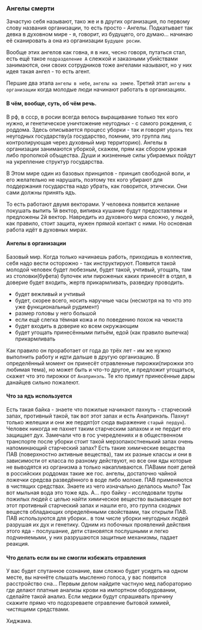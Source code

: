 ### Ангелы смерти

Зачастую себя называют, тако же и в других организация, по первому слову названия организации, то есть просто - Ангелы. Подкатывает так девка в духовном мире - я, говорит, из будущего, ого думаю... начинаю её сканировать а она из организации `Будущее росии`. 

Вообще этих ангелов как говна, я в них, чесно говоря, путаться стал, есть ещё такое `подразделение А` слежкой и заказными убийствами занимаются, они своих сотрудников тоже ангелами называют, но у них идея такая ангел - то есть агент.

Першие два этапа `ангелы в небе`, `ангелы на земле`.
Третий этап `ангелы в организации` когда молодые люди начинают работать в организациях.


#### В чём, вообще, суть, об чём речь.

В рф, в ссср, в росии всегда велось выращивание только тех кого нужно, и генетическое уничтожение неугодных - с самого рождения, с роддома. 
Здесь описывается процесс уборки - так и говорят `убрать` тех неугодных государству(а государство, помним, это группа лиц контролирующая через духовный мир территорию). Ангелы в организации занимаются уборкой, скажем, прям как сбором урожая либо прополкой объщества. Души и жизненные силы убираемых пойдут на укрепление структур государства.

В Этом мире один из базовых принципов - принцип свободной воли, и его желательно не нарушать, поэтому тех кого убирают для поддержания государства надо убрать, как говорится, этически. Они сами должны принять ядъ.

То есть работают двумя векторами. У человека появится желание покушать выпить 1й вектор, випивка кушание будут предоставлены и предложены 2й вектор. Навредить из духовного мира сложно, у людей, как правило, стоит защита, нужен прямой контакт с ними. Но основная работа идёт в духовных мирах. 


#### Ангелы в организации 

Базовый мир. Когда только начинаешь работь, приходишь в коллектив, себя надо вести осторожно - так инструктируют. Появится такой молодой человек будет любезным, будет такой, учтивый, угощать, там из столовки(буфета) булочек или пироженых каких принесёт в отдел, в доверие будет входить, жертв прикармливать, разведку проводить.

- будет вежливый и учтивый
- будет, скорее всего, носить наручные часы (несмотря на то что это уже функциональный рудимент)
- размер головы у него большой
- если ещё слегка тёмная кожа и по поведению похож на чекиста
- будет входить в доверие ко всем окружающим
- будет угощать принесёнными питьём, едой (как правило выпечка) прикармливать

Как правило он проработает от года до трёх лет - им же нужно выполнить работу и идти дальше в другую организацию.
В определённый момент он принесёт отравленные пирожки(пирожки это любимая тема), но может быть и что-то другое, и предложит угощаться, скажет что это пирожки от `Анапринэль`. Те кто примут принесённые дары данайцев сильно пожалеют.


#### Что за ядъ используется 

Есть такая байка - знаете что пожилые начинают пахнуть - старческий запах, противный такой, так вот этот запах и есть Анапринэль. Пахнут только желешки и они же пердят(от сюда выражение `старый пердун`). Человек никогда не пахнет таким старческим запахом и не пердит его защищает дух.
Замечали что в гос учередлениях и в общественном транспорте после уборки стоит такой мерзопакостненький запах очень напоминающий старческий запах?
Есть такие химические вещества ПАВ (поверхностно активные вещества), там их разные классы и они в зависимости от класса по разному действуют, но все они яды которые не выводятся из организма а только накапливаются. ПАВами поят детей в российских роддомах такие же гос. ангелы, достаточно чайной ложечки средсва разведённого в воде либо молоке. ПАВ применяются в чистящих средствах. Знаете из чего изначально делалось мыло? Так вот мыльная вода это тоже ядъ. А... про байку - исследовали трупы пожилых людей с целью найти химическое вещество вызывающее вот этот противный старческий запах и нашли его, это группа сходных веществ обладающих определёнными свойствами, так открыли ПАВ. ПАВ используются для уборки.. в том числе уборки неугодных людей разрушая их дух и генетику. Одним из побочных проявлений действия этого яда - послушание, дети становятся послушными и легко подчиняемыми, у них разрушаются защитные механизмы, падает реакция.


#### Что делать если вы не смогли избежать отравления

У вас будет спутанное сознание, вам сложно будет усидеть на одном месте, вы начнёте слышать мысленно голоса, у вас появится расстройство сна...
Первым делом найдите частную мед лабораторию где делают платные анализы крови на импортном оборудовании, сделайте такой анализ. Если медики будут спрашивать причину скажите прямо что подозреваете отравление бытовой химией, чистящими средствами.

Хиджама. 

